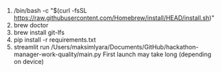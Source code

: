 1. /bin/bash -c "$(curl -fsSL https://raw.githubusercontent.com/Homebrew/install/HEAD/install.sh)"
2. brew doctor
3. brew install git-lfs
4. pip install -r requirements.txt
5. streamlit run /Users/maksimlyara/Documents/GitHub/hackathon-manager-work-quality/main.py
First launch may take long (depending on device)
